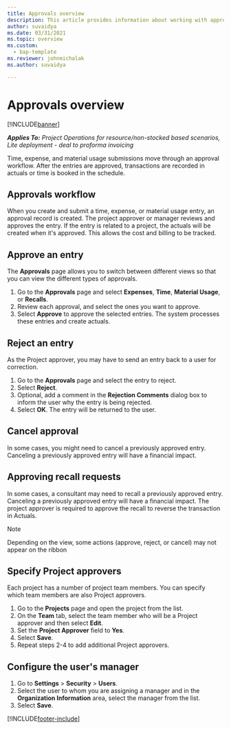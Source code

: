 ```yaml
---
title: Approvals overview
description: This article provides information about working with approvals in Project Operations.
author: suvaidya
ms.date: 03/31/2021
ms.topic: overview
ms.custom: 
  - bap-template
ms.reviewer: johnmichalak
ms.author: suvaidya

---
```


# Approvals overview

[!INCLUDE[banner](../includes/banner.md)]

_**Applies To:** Project Operations for resource/non-stocked based scenarios, Lite deployment - deal to proforma invoicing_

Time, expense, and material usage submissions move through an approval workflow. After the entries are approved, transactions are recorded in actuals or time is booked in the schedule.

## Approvals workflow
When you create and submit a time, expense, or material usage entry, an approval record is created. The project approver or manager reviews and approves the entry. If the entry is related to a project, the actuals will be created when it's approved. This allows the cost and billing to be tracked.

## Approve an entry
The **Approvals** page allows you to switch between different views so that you can view the different types of approvals.
  
1. Go to the **Approvals** page and select **Expenses**, **Time**, **Material Usage**, or **Recalls**.
2. Review each approval, and select the ones you want to approve.
3. Select **Approve** to approve the selected entries.
The system processes these entries and create actuals.

## Reject an entry
As the Project approver, you may have to send an entry back to a user for correction.
  
1. Go to the **Approvals** page and select the entry to reject. 
2. Select **Reject**.
3. Optional, add a comment in the **Rejection Comments** dialog box to inform the user why the entry is being rejected.
4. Select **OK**. The entry will be returned to the user.
  
## Cancel approval
In some cases, you might need to cancel a previously approved entry. Canceling a previously approved entry will have a financial impact. 

## Approving recall requests
In some cases, a consultant may need to recall a previously approved entry. Canceling a previously approved entry will have a financial impact. The project approver is required to approve the recall to reverse the transaction in Actuals.

> [!NOTE]
> Depending on the view, some actions (approve, reject, or cancel) may not appear on the ribbon

## Specify Project approvers
Each project has a number of project team members. You can specify which team members are also Project approvers.

1. Go to the **Projects** page and open the project from the list.
2. On the **Team** tab, select the team member who will be a Project approver and then select **Edit**.
3. Set the **Project Approver** field to **Yes**.
4. Select **Save**.
5. Repeat steps 2-4 to add additional Project approvers.

## Configure the user's manager

1. Go to **Settings** > **Security** > **Users**.
2. Select the user to whom you are assigning a manager and in the **Organization Information** area, select the manager from the list. 
3. Select **Save**.




[!INCLUDE[footer-include](../includes/footer-banner.md)]
